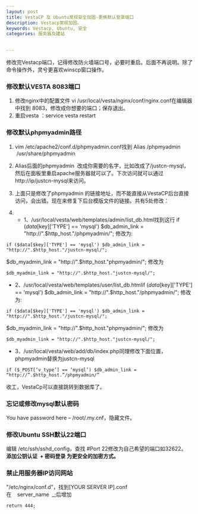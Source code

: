 ```yaml
---
layout: post
title: VestaCP 及 Ubuntu常规安全加固-更换默认登录端口
description: Vestacp常规加固。
keywords: Vestacp, Ubuntu, 安全
categories: 服务器及建站

   
---
```


修改完Vestacp端口，记得修改防火墙端口号，必要时重启。后面不再说明。除了命令操作外，灵兮更喜欢winscp窗口操作。
### 修改默认VESTA 8083端口

1. 修改nginx中的配置文件
vi /usr/local/vesta/nginx/conf/nginx.conf在编辑器中找到 8083，修改成你想要的端口；保存退出。
2. 重启vesta ：service vesta restart

### 修改默认phpmyadmin路径

1. vim /etc/apache2/conf.d/phpmyadmin.conf找到
Alias /phpmyadmin  /usr/share/phpmyadmin

2. Alias后面的phpmyadmin  改成你需要的名字，比如改成了/justcn-mysql，然后在面板里重启apache服务器就可以了。下次访问就可以通过http://ip/justcn-mysql来访问。
3. 上面只是修改了phpmyadmin 的链接地址，而不能直接从VestaCP后台直接访问，会出错。现在来修复下后台模版文件的链接。共有5处修改：
4. 
    * 1、/usr/local/vesta/web/templates/admin/list_db.html找到这行
if ($data[$key]['TYPE'] == 'mysql') $db_admin_link = "http://".$http_host."/phpmyadmin/";
修改为:
```
if ($data[$key]['TYPE'] == 'mysql') $db_admin_link = "http://".$http_host."/justcn-mysql/";  
```
  

$db_myadmin_link = "http://".$http_host."phpmyadmin/";
修改为
```
$db_myadmin_link = "http://".$http_host."justcn-mysql/";
```

* 2、/usr/local/vesta/web/templates/user/list_db.htmlif ($data[$key]['TYPE'] == 'mysql') $db_admin_link = "http://".$http_host."/phpmyadmin/";
修改为:
```
if ($data[$key]['TYPE'] == 'mysql') $db_admin_link = "http://".$http_host."/justcn-mysql/";
```

$db_myadmin_link = "http://".$http_host."phpmyadmin/";
修改为
```
$db_myadmin_link = "http://".$http_host."justcn-mysql/";
```

* 3、/usr/local/vesta/web/add/db/index.php同理修改下面位置，phpmyadmin替换为justcn-mysql
```
if ($_POST[‘v_type’] == ‘mysql’) $db_admin_link = “http://”.$http_host.”/phpmyadmin/”
```
收工，VestaCp可以直接跳转到数据库了。


### 忘记或修改mysql默认密码
You have password here – /root/.my.cnf，隐藏文件。


### 修改Ubuntu SSH默认22端口
编辑 /etc/ssh/sshd_config，查找 #Port 22修改为自己希望的端口如32622。   
**添加公钥认证  + 密码登录 为更安全的加密方式。**
### 禁止用服务器IP访问网站
"/etc/nginx/conf.d"，找到[YOUR SERVER IP].conf  
在    server_name  _;后增加
```
return 444;
```
